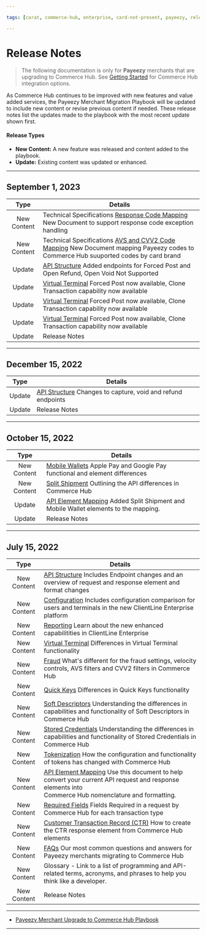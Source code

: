 ```yaml
---

tags: [carat, commerce-hub, enterprise, card-not-present, payeezy, release-notes]

---
```


# Release Notes

<!-- theme: danger -->
>  The following documentation is only for **Payeezy** merchants that are upgrading to Commerce Hub. See [Getting Started](?path=docs/Getting-Started/Getting-Started-General.md) for Commerce Hub integration options.

As Commerce Hub continues to be improved with new features and value added services, the Payeezy Merchant Migration Playbook will be updated to include new content or revise previous content if needed.  These release notes list the updates made to the playbook with the most recent update shown first.

#### Release Types

- **New Content:** A new feature was released and content added to the playbook.
- **Update:** Existing content was updated or enhanced.

---

## September 1, 2023

| Type | Details |  
| :-----: | ----- |
| New Content | Technical Specifications [Response Code Mapping](?path=docs/Resources/Guides/Payeezy/Payeezy-UpgradetoCH-ResponseCodeMapping.md) New Document to support response code exception handling |
| New Content | Technical Specifications [AVS and CVV2 Code Mapping](?path=docs/Resources/Guides/Payeezy/Payeezy-UpgradetoCH-AVSCVV2Mapping.md) New Document mapping Payeezy codes to Commerce Hub suuported codes by card brand |
| Update | [API Structure](?path=docs/Resources/Guides/Payeezy/Payeezy-UpgradetoCH-CoreAPI.md) Added endpoints for Forced Post and Open Refund, Open Void Not Supported |
| Update | [Virtual Terminal](?path=docs/Resources/Guides/Payeezy/Payeezy-UpgradetoCH-CoreVT.md) Forced Post now available, Clone Transaction capability now available |
| Update | [Virtual Terminal](?path=docs/Resources/Guides/Payeezy/Payeezy-UpgradetoCH-CoreVT.md) Forced Post now available, Clone Transaction capability now available |
| Update | [Virtual Terminal](?path=docs/Resources/Guides/Payeezy/Payeezy-UpgradetoCH-CoreVT.md) Forced Post now available, Clone Transaction capability now available |
| Update | Release Notes |

---

## December 15, 2022

| Type | Details |  
| :-----: | ----- |
| Update | [API Structure](?path=docs/Resources/Guides/Payeezy/Payeezy-UpgradetoCH-CoreAPI.md) Changes to capture, void and refund endpoints |
| Update | Release Notes |

---

## October 15, 2022

| Type | Details |  
| :-----: | ----- |
| New Content | [Mobile Wallets](?path=docs/Resources/Guides/Payeezy/Payeezy-UpgradetoCH-FeaturesMobileWallets.md) Apple Pay and Google Pay functional and element differences |
| New Content | [Split Shipment](?path=docs/Resources/Guides/Payeezy/Payeezy-UpgradetoCH-FeaturesSplitShip.md) Outlining the API differences in Commerce Hub|
| Update | [API Element Mapping](?path=docs/Resources/Guides/Payeezy/Payeezy-UpgradetoCH-TechnicalAPI.md) Added Split Shipment and Mobile Wallet elements to the mapping. |
| Update | Release Notes |

---

## July 15, 2022

| Type | Details |  
| :-----: | ----- |
| New Content | [API Structure](?path=docs/Resources/Guides/Payeezy/Payeezy-UpgradetoCH-CoreAPI.md) Includes Endpoint changes and an overview of request and response element and format changes |
| New Content | [Configuration](?path=docs/Resources/Guides/Payeezy/Payeezy-UpgradetoCH-CoreConfig.md) Includes configuration comparison for users and terminals in the new ClientLine Enterprise platform|
| New Content | [Reporting](?path=docs/Resources/Guides/Payeezy/Payeezy-UpgradetoCH-CoreReporting.md) Learn about the new enhanced capabilitities in ClientLine Enterprise|
| New Content | [Virtual Terminal](?path=docs/Resources/Guides/Payeezy/Payeezy-UpgradetoCH-CoreVT.md) Differences in Virtual Terminal functionality |
| New Content | [Fraud](?path=docs/Resources/Guides/Payeezy/Payeezy-UpgradetoCH-FeaturesFraud.md) What's different for the fraud settings, velocity controls, AVS filters and CVV2 filters in Commerce Hub |
| New Content | [Quick Keys](?path=docs/Resources/Guides/Payeezy/Payeezy-UpgradetoCH-FeaturesQuickKey.md) Differences in Quick Keys functionality |
| New Content | [Soft Descriptors](?path=docs/Resources/Guides/Payeezy/Payeezy-UpgradetoCH-FeaturesSoftD.md) Understanding the differences in capabilities and functionality of Soft Descriptors in Commerce Hub|
| New Content | [Stored Credentials](?path=docs/Resources/Guides/Payeezy/Payeezy-UpgradetoCH-FeaturesStoredCredentials.md) Understanding the differences in capabilities and functionality of Stored Credentials in Commerce Hub |
| New Content | [Tokenization](?path=docs/Resources/Guides/Payeezy/Payeezy-UpgradetoCH-FeaturesTokens.md) How the configuration and functionality of tokens has changed with Commerce Hub|
| New Content | [API Element Mapping](?path=docs/Resources/Guides/Payeezy/Payeezy-UpgradetoCH-TechnicalAPI.md) Use this document to help convert your current API request and response elements into <br> Commerce Hub nomenclature and formatting. |
| New Content | [Required Fields](?path=docs/Resources/Guides/Payeezy/Payeezy-UpgradetoCH-TechnicalRequired.md) Fields Required in a request by Commerce Hub for each transaction type|
| New Content | [Customer Transaction Record (CTR)](?path=docs/Resources/Guides/Payeezy/Payeezy-UpgradetoCH-TechnicalCTR.md) How to create the CTR response element from Commerce Hub elements |
| New Content | [FAQs](?path=docs/Resources/Guides/Payeezy/Payeezy-UpgradetoCH-FAQs.md) Our most common questions and answers for Payeezy merchants migrating to Commerce Hub|
| New Content | Glossary - Link to a list of programming and API-related terms, acronyms, and phrases to help you think like a developer.|
| New Content | Release Notes |


---

- [Payeezy Merchant Upgrade to Commerce Hub Playbook](?path=docs/Resources/Guides/Payeezy/PayeezyUpgradetoCHGuideLandingPage.md)

---
